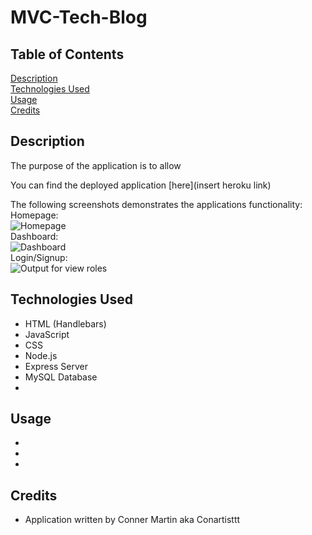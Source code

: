 # MVC-Tech-Blog

## Table of Contents

[Description](#description)
<br>
[Technologies Used](#technologies-used)
<br>
[Usage](#usage)
<br>
[Credits](#credits)

## Description

The purpose of the application is to allow 

You can find the deployed application [here](insert heroku link)

The following screenshots demonstrates the applications functionality: 
<br>
Homepage:
<br>
![Homepage](./assets/)
<br>
Dashboard:
<br>
![Dashboard](./assets/)
<br>
Login/Signup:
<br>
![Output for view roles](./assets/)
<br>

## Technologies Used

* HTML (Handlebars)
* JavaScript
* CSS
* Node.js
* Express Server
* MySQL Database
* 

## Usage
* 
* 
* 

## Credits

* Application written by Conner Martin aka Conartisttt